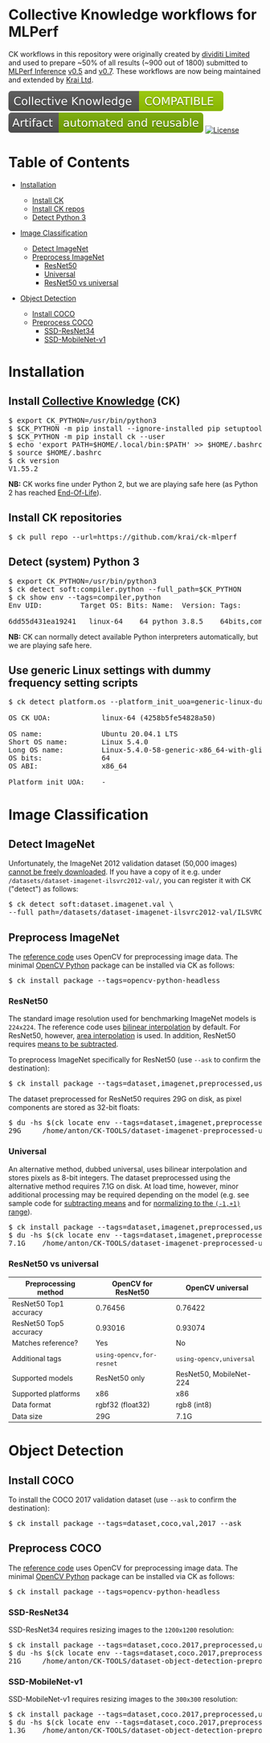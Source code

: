 # Collective Knowledge workflows for MLPerf

CK workflows in this repository were originally created by [dividiti Limited](http://dividiti.com) and used to prepare ~50% of all results (~900 out of 1800) submitted to [MLPerf Inference](https://github.com/mlcommons/inference) [v0.5](https://mlperf.org/inference-results-0-5/) and [v0.7](https://mlperf.org/inference-results-0-7/).
These workflows are now being maintained and extended by [Krai Ltd](http://krai.ai).

[![compatibility](https://github.com/ctuning/ck-guide-images/blob/master/ck-compatible.svg)](https://github.com/ctuning/ck)
[![automation](https://github.com/ctuning/ck-guide-images/blob/master/ck-artifact-automated-and-reusable.svg)](http://cTuning.org/ae)
[![License](https://img.shields.io/badge/License-BSD%203--Clause-blue.svg)](https://opensource.org/licenses/BSD-3-Clause)


# Table of Contents

- [Installation](#install)
    - [Install CK](#install_ck)
    - [Install CK repos](#install_ck_repos)
    - [Detect Python 3](#install_detect_python3)

- [Image Classification](#image_classification)
    - [Detect ImageNet](#image_classification_imagenet)
    - [Preprocess ImageNet](#image_classification_preprocess)
        - [ResNet50](#image_classification_preprocess_resnet50)
        - [Universal](#image_classification_preprocess_universal)
        - [ResNet50 vs universal](#image_classification_preprocess_resnet50_vs_universal)

- [Object Detection](#object_detection)
    - [Install COCO](#image_classification_coco)
    - [Preprocess COCO](#object_detection_preprocess)
        - [SSD-ResNet34](#object_detection_preprocess_ssd_resnet34)
        - [SSD-MobileNet-v1](#object_detection_preprocess_ssd_mobilenet_v1)

<a name="install"></a>
# Installation

<a name="install_ck"></a>
## Install [Collective Knowledge](http://cknowledge.org/) (CK)

<pre>&#36; export CK_PYTHON=/usr/bin/python3
&#36; &#36;CK_PYTHON -m pip install --ignore-installed pip setuptools testresources --user
&#36; &#36;CK_PYTHON -m pip install ck --user
&#36; echo 'export PATH=&#36;HOME/.local/bin:&#36;PATH' >> &#36;HOME/.bashrc
&#36; source &#36;HOME/.bashrc
&#36; ck version
V1.55.2
</pre>

**NB:** CK works fine under Python 2, but we are playing safe here (as Python 2 has reached [End-Of-Life](https://www.python.org/doc/sunset-python-2/)).


<a name="install_ck_repos"></a>
## Install CK repositories

<pre>
&#36; ck pull repo --url=https://github.com/krai/ck-mlperf
</pre>


<a name="install_detect_python3"></a>
## Detect (system) Python 3

<pre>
&#36; export CK_PYTHON=/usr/bin/python3
&#36; ck detect soft:compiler.python --full_path=&#36;CK_PYTHON
&#36; ck show env --tags=compiler,python
Env UID:         Target OS: Bits: Name:  Version: Tags:

6dd55d431ea19241   linux-64    64 python 3.8.5    64bits,compiler,host-os-linux-64,lang-python,python,target-os-linux-64,v3,v3.8,v3.8.5
</pre>

**NB:** CK can normally detect available Python interpreters automatically, but we are playing safe here.


## Use generic Linux settings with dummy frequency setting scripts

<pre>&#36; ck detect platform.os --platform_init_uoa=generic-linux-dummy

OS CK UOA:            linux-64 (4258b5fe54828a50)

OS name:              Ubuntu 20.04.1 LTS
Short OS name:        Linux 5.4.0
Long OS name:         Linux-5.4.0-58-generic-x86_64-with-glibc2.29
OS bits:              64
OS ABI:               x86_64

Platform init UOA:    -
</pre>


<a name="image_classification"></a>
# Image Classification

<a name="image_classification_imagenet"></a>
## Detect ImageNet

Unfortunately, the ImageNet 2012 validation dataset (50,000 images) [cannot be freely downloaded](https://github.com/mlcommons/inference/issues/542).
If you have a copy of it e.g. under `/datasets/dataset-imagenet-ilsvrc2012-val/`, you can register it with CK ("detect") as follows:

<pre>
&#36; ck detect soft:dataset.imagenet.val \
--full_path=/datasets/dataset-imagenet-ilsvrc2012-val/ILSVRC2012_val_00000001.JPEG
</pre>

<a name="image_classification_preprocess"></a>
## Preprocess ImageNet

The [reference code](https://github.com/mlcommons/inference/blob/master/vision/classification_and_detection/python/dataset.py) uses OpenCV for preprocessing image data.
The minimal [OpenCV Python](https://pypi.org/project/opencv-python/) package can be installed via CK as follows:

<pre>
&#36; ck install package --tags=opencv-python-headless
</pre>

<a name="image_classification_preprocess_resnet50"></a>
### ResNet50

The standard image resolution used for benchmarking ImageNet models is `224x224`. The reference code uses [bilinear interpolation](https://github.com/mlcommons/inference/blob/master/vision/classification_and_detection/python/dataset.py#L154) by default. For ResNet50, however, [area interpolation](https://github.com/mlcommons/inference/blob/master/vision/classification_and_detection/python/dataset.py#L172) is used. In addition, ResNet50 requires [means to be subtracted](https://github.com/mlcommons/inference/blob/master/vision/classification_and_detection/python/dataset.py#L178).

To preprocess ImageNet specifically for ResNet50 (use `--ask` to confirm the destination):

<pre>
&#36; ck install package --tags=dataset,imagenet,preprocessed,using-opencv,full,for-resnet --ask
</pre>

The dataset preprocessed for ResNet50 requires 29G on disk, as pixel components are stored as 32-bit floats:

<pre>
&#36; du -hs $(ck locate env --tags=dataset,imagenet,preprocessed,using-opencv,full,for-resnet)
29G     /home/anton/CK-TOOLS/dataset-imagenet-preprocessed-using-opencv-crop.875-for-resnet-full-side.224-unmutilated
</pre>

<a name="image_classification_preprocess_universal"></a>
### Universal

An alternative method, dubbed universal, uses bilinear interpolation and stores pixels as 8-bit integers. The dataset preprocessed using the alternative method requires 7.1G on disk.
At load time, however, minor additional processing may be required depending on the model (e.g. see sample code for [subtracting means](https://github.com/krai/ck-tensorflow/blob/master/program/image-classification-tflite/benchmark.h#L469) and for [normalizing to the `(-1,+1)` range](https://github.com/krai/ck-tensorflow/blob/master/program/image-classification-tflite/benchmark.h#L463)).

<pre>
&#36; ck install package --tags=dataset,imagenet,preprocessed,using-opencv,full,universal --ask
&#36; du -hs $(ck locate env --tags=dataset,imagenet,preprocessed,using-opencv,full,universal)
7.1G    /home/anton/CK-TOOLS/dataset-imagenet-preprocessed-using-opencv-crop.875-full-inter.linear-side.224-universal-unmutilated
</pre>


<a name="image_classification_preprocess_resnet50_vs_universal"></a>
### ResNet50 vs universal

| Preprocessing method   | OpenCV for ResNet50       | OpenCV universal         |
|-|-|-|
| ResNet50 Top1 accuracy | 0.76456                   | 0.76422                  |
| ResNet50 Top5 accuracy | 0.93016                   | 0.93074                  |
| Matches reference?     | Yes                       | No                       |
| Additional tags        | `using-opencv,for-resnet` | `using-opencv,universal` |
| Supported models       | ResNet50 only             | ResNet50, MobileNet-224  |
| Supported platforms    | x86                       | x86                      |
| Data format            | rgbf32 (float32)          | rgb8 (int8)              |
| Data size              | 29G                       | 7.1G                     |


<a name="object_detection"></a>
# Object Detection

<a name="object_detection_coco"></a>
## Install COCO

To install the COCO 2017 validation dataset (use `--ask` to confirm the destination):

<pre>
&#36; ck install package --tags=dataset,coco,val,2017 --ask
</pre>


<a name="object_detection_preprocess"></a>
## Preprocess COCO

The [reference code](https://github.com/mlcommons/inference/blob/master/vision/classification_and_detection/python/dataset.py) uses OpenCV for preprocessing image data.
The minimal [OpenCV Python](https://pypi.org/project/opencv-python/) package can be installed via CK as follows:

<pre>
&#36; ck install package --tags=opencv-python-headless
</pre>

<a name="object_detection_preprocess_ssd_resnet34"></a>
### SSD-ResNet34

SSD-ResNet34 requires resizing images to the `1200x1200` resolution:

<pre>
&#36; ck install package --tags=dataset,coco.2017,preprocessed,using-opencv,full,side.1200 --ask
&#36; du -hs $(ck locate env --tags=dataset,coco.2017,preprocessed,using-opencv,full,side.1200
21G     /home/anton/CK-TOOLS/dataset-object-detection-preprocessed-using-opencv-coco.2017-full-side.1200
</pre>

<a name="object_detection_preprocess_ssd_mobilenet_v1"></a>
### SSD-MobileNet-v1

SSD-MobileNet-v1 requires resizing images to the `300x300` resolution:

<pre>
&#36; ck install package --tags=dataset,coco.2017,preprocessed,using-opencv,full,side.300 --ask
&#36; du -hs $(ck locate env --tags=dataset,coco.2017,preprocessed,using-opencv,full,side.300
1.3G    /home/anton/CK-TOOLS/dataset-object-detection-preprocessed-using-opencv-coco.2017-full-side.300
</pre>
